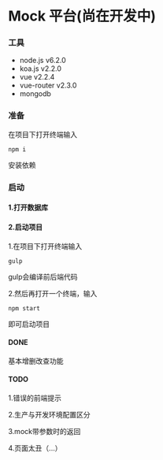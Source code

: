 # Mock 平台(尚在开发中)

### 工具
* node.js v6.2.0
* koa.js v2.2.0
* vue v2.2.4 
* vue-router v2.3.0
* mongodb 

### 准备
在项目下打开终端输入
```
npm i
```
安装依赖

### 启动
#### 1.打开数据库

#### 2.启动项目
1.在项目下打开终端输入
```
gulp
```
gulp会编译前后端代码

2.然后再打开一个终端，输入
```
npm start
```
即可启动项目

#### DONE

基本增删改查功能

#### TODO

1.错误的前端提示

2.生产与开发环境配置区分

3.mock带参数时的返回

4.页面太丑（...）